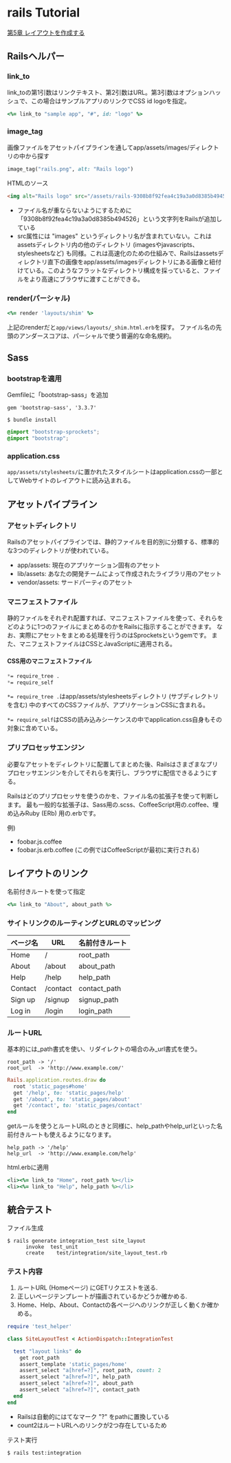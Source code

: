 # rails Tutorial

[第5章 レイアウトを作成する](https://railstutorial.jp/chapters/filling_in_the_layout?version=5.1#cha-filling_in_the_layout)

## Railsヘルパー

### link_to

link_toの第1引数はリンクテキスト、第2引数はURL。第3引数はオプションハッシュで、この場合はサンプルアプリのリンクでCSS id logoを指定。

``` ruby
<%= link_to "sample app", "#", id: "logo" %>
```

### image_tag

画像ファイルをアセットパイプラインを通してapp/assets/images/ディレクトリの中から探す

``` ruby
image_tag("rails.png", alt: "Rails logo")
```

HTMLのソース

``` html
<img alt="Rails logo" src="/assets/rails-9308b8f92fea4c19a3a0d8385b494526.png" />
```

 - ファイル名が重ならないようにするために「9308b8f92fea4c19a3a0d8385b494526」という文字列をRailsが追加している
 - src属性には "images" というディレクトリ名が含まれていない。これはassetsディレクトリ内の他のディレクトリ (imagesやjavascripts、stylesheetsなど) も同様。これは高速化のための仕組みで、Railsはassetsディレクトリ直下の画像をapp/assets/imagesディレクトリにある画像と紐付けている。このようなフラットなディレクトリ構成を採っていると、ファイルをより高速にブラウザに渡すことができる。

### render(パーシャル)

``` ruby
<%= render 'layouts/shim' %>
```

上記のrenderだと```app/views/layouts/_shim.html.erb```を探す。
ファイル名の先頭のアンダースコアは、パーシャルで使う普遍的な命名規約。

## Sass

### bootstrapを適用

Gemfileに「bootstrap-sass」を追加

``` ruby:Gemfile
gem 'bootstrap-sass', '3.3.7'
```

``` terminal
$ bundle install
```

``` css:app/assets/stylesheets/custom.scss
@import "bootstrap-sprockets";
@import "bootstrap";
```

### application.css

```app/assets/stylesheets/```に置かれたスタイルシートはapplication.cssの一部としてWebサイトのレイアウトに読み込まれる。

## アセットパイプライン

### アセットディレクトリ

Railsのアセットパイプラインでは、静的ファイルを目的別に分類する、標準的な3つのディレクトリが使われている。

- app/assets: 現在のアプリケーション固有のアセット
- lib/assets: あなたの開発チームによって作成されたライブラリ用のアセット
- vendor/assets: サードパーティのアセット

### マニフェストファイル

静的ファイルをそれぞれ配置すれば、マニフェストファイルを使って、それらをどのように1つのファイルにまとめるのかをRailsに指示することができます。
なお、実際にアセットをまとめる処理を行うのはSprocketsというgemです。
また、マニフェストファイルはCSSとJavaScriptに適用される。

#### CSS用のマニフェストファイル

```css:app/assets/stylesheets/application.css
*= require_tree .
*= require_self
```

```*= require_tree .```はapp/assets/stylesheetsディレクトリ (サブディレクトリを含む) 中のすべてのCSSファイルが、アプリケーションCSSに含まれる。

```*= require_self```はCSSの読み込みシーケンスの中でapplication.css自身もその対象に含めている。

### プリプロセッサエンジン

必要なアセットをディレクトリに配置してまとめた後、Railsはさまざまなプリプロセッサエンジンを介してそれらを実行し、ブラウザに配信できるようにする。

Railsはどのプリプロセッサを使うのかを、ファイル名の拡張子を使って判断します。
最も一般的な拡張子は、Sass用の.scss、CoffeeScript用の.coffee、埋め込みRuby (ERb) 用の.erbです。

例)

- foobar.js.coffee
- foobar.js.erb.coffee (この例ではCoffeeScriptが最初に実行される)

## レイアウトのリンク

名前付きルートを使って指定

``` ruby
<%= link_to "About", about_path %>
```

### サイトリンクのルーティングとURLのマッピング

| ページ名 | URL | 名前付きルート |
----|----|----
|Home|/|root_path|
|About|/about|about_path|
|Help|/help|help_path|
|Contact|/contact|contact_path|
|Sign up|/signup|signup_path|
|Log in|/login|login_path|

### ルートURL

基本的には_path書式を使い、リダイレクトの場合のみ_url書式を使う。

```
root_path -> '/'
root_url  -> 'http://www.example.com/'
```

```ruby:config/routes.rb
Rails.application.routes.draw do
  root 'static_pages#home'
  get '/help', to: 'static_pages/help'
  get '/about', to: 'static_pages/about'
  get '/contact', to: 'static_pages/contact'
end
```

getルールを使うとルートURLのときと同様に、help_pathやhelp_urlといった名前付きルートも使えるようになります。

```
help_path -> '/help'
help_url  -> 'http://www.example.com/help'
```

html.erbに適用

```ruby
<li><%= link_to "Home", root_path %></li>
<li><%= link_to "Help", help_path %></li>
```

## 統合テスト

ファイル生成

```terminal
$ rails generate integration_test site_layout
      invoke  test_unit
      create    test/integration/site_layout_test.rb
```

### テスト内容

1. ルートURL (Homeページ) にGETリクエストを送る.
2. 正しいページテンプレートが描画されているかどうか確かめる.
3. Home、Help、About、Contactの各ページへのリンクが正しく動くか確かめる。

```ruby:test/integration/site_layout_test.rb
require 'test_helper'

class SiteLayoutTest < ActionDispatch::IntegrationTest

  test "layout links" do
    get root_path
    assert_template 'static_pages/home'
    assert_select "a[href=?]", root_path, count: 2
    assert_select "a[href=?]", help_path
    assert_select "a[href=?]", about_path
    assert_select "a[href=?]", contact_path
  end
end
```

- Railsは自動的にはてなマーク "?" をpathに置換している
- count2はルートURLへのリンクが2つ存在しているため

テスト実行

```terminal
$ rails test:integration
```
